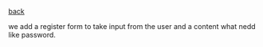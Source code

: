 [back](../README.md)

we add a register form to take input from the user
and a content what nedd like password.